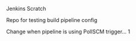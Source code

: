 Jenkins Scratch

Repo for testing build pipeline config

Change when pipeline is using PollSCM trigger... 1